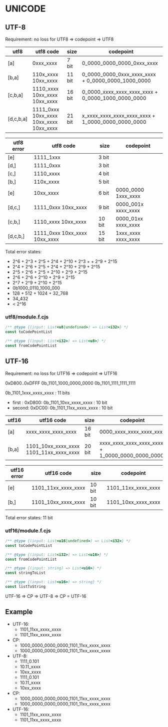 # UNICODE

## UTF-8

Requirement: no loss for UTF8 => codepoint => UTF8

|utf8     |utf8 code                              |size     |codepoint                                         |
|---------|---------------------------------------|---------|--------------------------------------------------|
|[a]      |0xxx_xxxx                              |7 bit    |0_0000_0000_0000_0xxx_xxxx                        |
|[b,a]    |110x_xxxx 10xx_xxxx                    |11 bit   |0_0000_0000_0xxx_xxxx_xxxx + 0_0000_0000_1000_0000|
|[c,b,a]  |1110_xxxx 10xx_xxxx 10xx_xxxx          |16 bit   |0_0000_xxxx_xxxx_xxxx_xxxx + 0_0000_1000_0000_0000|
|[d,c,b,a]|1111_0xxx 10xx_xxxx 10xx_xxxx 10xx_xxxx|21 bit   |x_xxxx_xxxx_xxxx_xxxx_xxxx + 1_0000_0000_0000_0000|

|utf8 error|utf8 code                    |size  |codepoint          |
|----------|-----------------------------|------|-------------------|
|[e]       |1111_1xxx                    | 3 bit|                   |
|[d,]      |1111_0xxx                    | 3 bit|                   |
|[c,]      |1110_xxxx                    | 4 bit|                   |
|[b,]      |110x_xxxx                    | 5 bit|                   |
|[e]       |10xx_xxxx                    | 6 bit|0000_0000 1xxx_xxxx|
|[d,c,]    |1111_0xxx 10xx_xxxx          | 9 bit|0000_001x xxxx_xxxx|
|[c,b,]    |1110_xxxx 10xx_xxxx          |10 bit|0000_01xx xxxx_xxxx|
|[d,c,b,]  |1111_0xxx 10xx_xxxx 10xx_xxxx|15 bit|1xxx_xxxx xxxx_xxxx|

Total error states:

- 2^6 + 2^3 + 2^5 + 2^4 + 2^10 + 2^3 + + 2^9 + 2^15
- 2^4 + 2^6 + 2^5 + 2^4 + 2^10 + 2^9 + 2^15
- 2^5 + 2^6 + 2^5 + 2^10 + 2^9 + 2^15
- 2^6 + 2^6 + 2^10 + 2^9 + 2^15
- 2^7 + 2^9 + 2^10 + 2^15
- 0b1000_0110_1000_000
- 128 + 512 + 1024 + 32_768
- 34_432
- < 2^16

### utf8/module.f.cjs

```js
/** @type {(input: List<u8|undefined>) => List<i32>} */
const toCodePointList

/** @type {(input: List<i32>) => List<u8>} */
const fromCodePointList
```

## UTF-16

Requirement: no loss for UTF16 => codepoint => UTF16

0xD800..0xDFFF
0b_1101_1000_0000_0000
0b_1101_1111_1111_1111

0b_1101_1xxx_xxxx_xxxx : 11 bits

- first : 0xD800: 0b_1101_10xx_xxxx_xxxx : 10 bit
- second: 0xDC00: 0b_1101_11xx_xxxx_xxxx : 10 bit

|utf16    |utf16 code                             |size  |codepoint                                       |
|---------|---------------------------------------|------|------------------------------------------------|
|[a]      |xxxx_xxxx_xxxx_xxxx                    |16 bit|0000_xxxx_xxxx_xxxx_xxxx                        |
|[b,a]    |1101_10xx_xxxx_xxxx 1101_11xx_xxxx_xxxx|20 bit|xxxx_xxxx_xxxx_xxxx_xxxx + 1_0000_0000_0000_0000|

|utf16 error|utf16 code         |size  |codepoint          |
|-----------|-------------------|------|-------------------|
|[e]        |1101_11xx_xxxx_xxxx|10 bit|1101_11xx_xxxx_xxxx|
|[b,]       |1101_10xx_xxxx_xxxx|10 bit|1101_10xx_xxxx_xxxx|

Total error states: 11 bit

### utf16/module.f.cjs

```js
/** @type {(input: List<u16|undefined>) => List<i32>} */
const toCodePointList

/** @type {(input: List<i32>) => List<u16>} */
const fromCodePointList

/** @type {(input: string) => List<u16>} */
const stringToList

/** @type {(input: List<u16>) => string} */
const listToString
```

UTF-16 => CP => UTF-8 => CP = UTF-16

## Example

- UTF-16:
  - 1101_11xx_xxxx_xxxx
  - 1101_11xx_xxxx_xxxx
- CP:
  - 1000_0000_0000_0000_1101_11xx_xxxx_xxxx
  - 1000_0000_0000_0000_1101_11xx_xxxx_xxxx
- UTF-8:
  - 1111_0.101
  - 10.11_xxxx
  - 10xx_xxxx
  - 1111_0.101
  - 10.11_xxxx
  - 10xx_xxxx
- CP:
  - 1000_0000_0000_0000_1101_11xx_xxxx_xxxx
  - 1000_0000_0000_0000_1101_11xx_xxxx_xxxx
- UTF-16:
  - 1101_11xx_xxxx_xxxx
  - 1101_11xx_xxxx_xxxx
